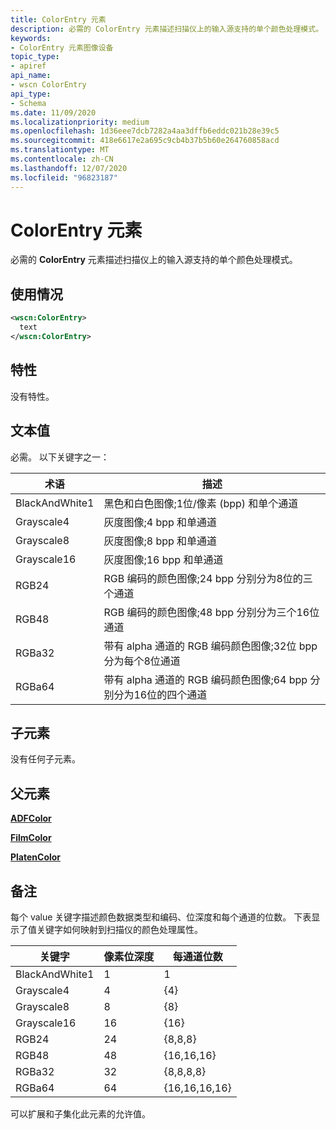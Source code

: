 ```yaml
---
title: ColorEntry 元素
description: 必需的 ColorEntry 元素描述扫描仪上的输入源支持的单个颜色处理模式。
keywords:
- ColorEntry 元素图像设备
topic_type:
- apiref
api_name:
- wscn ColorEntry
api_type:
- Schema
ms.date: 11/09/2020
ms.localizationpriority: medium
ms.openlocfilehash: 1d36eee7dcb7282a4aa3dffb6eddc021b28e39c5
ms.sourcegitcommit: 418e6617e2a695c9cb4b37b5b60e264760858acd
ms.translationtype: MT
ms.contentlocale: zh-CN
ms.lasthandoff: 12/07/2020
ms.locfileid: "96823187"
---
```

# <a name="colorentry-element"></a>ColorEntry 元素

必需的 **ColorEntry** 元素描述扫描仪上的输入源支持的单个颜色处理模式。

## <a name="usage"></a>使用情况

```xml
<wscn:ColorEntry>
  text
</wscn:ColorEntry>
```

## <a name="attributes"></a>特性

没有特性。

## <a name="text-value"></a>文本值

必需。 以下关键字之一：

| 术语 | 描述 |
|--|--|
| BlackAndWhite1 | 黑色和白色图像;1位/像素 (bpp) 和单个通道 |
| Grayscale4 | 灰度图像;4 bpp 和单通道 |
| Grayscale8 | 灰度图像;8 bpp 和单通道 |
| Grayscale16 | 灰度图像;16 bpp 和单通道 |
| RGB24 | RGB 编码的颜色图像;24 bpp 分别分为8位的三个通道 |
| RGB48 | RGB 编码的颜色图像;48 bpp 分别分为三个16位通道 |
| RGBa32 | 带有 alpha 通道的 RGB 编码颜色图像;32位 bpp 分为每个8位通道 |
| RGBa64 | 带有 alpha 通道的 RGB 编码颜色图像;64 bpp 分别分为16位的四个通道 |

## <a name="child-elements"></a>子元素

没有任何子元素。

## <a name="parent-elements"></a>父元素

[**ADFColor**](adfcolor.md)

[**FilmColor**](filmcolor.md)

[**PlatenColor**](platencolor.md)

## <a name="remarks"></a>备注

每个 value 关键字描述颜色数据类型和编码、位深度和每个通道的位数。 下表显示了值关键字如何映射到扫描仪的颜色处理属性。

| 关键字 | 像素位深度 | 每通道位数 |
|--|--|--|
| BlackAndWhite1 | 1 | 1 |
| Grayscale4 | 4 | {4} |
| Grayscale8 | 8 | {8} |
| Grayscale16 | 16 | {16} |
| RGB24 | 24 | {8,8,8} |
| RGB48 | 48 | {16,16,16} |
| RGBa32 | 32 | {8,8,8,8} |
| RGBa64 | 64 | {16,16,16,16} |

可以扩展和子集化此元素的允许值。
